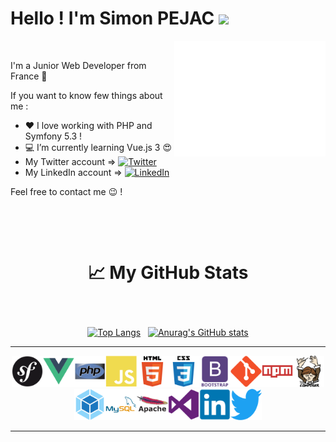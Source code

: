# Hello ! I'm Simon PEJAC <img src="https://raw.githubusercontent.com/MartinHeinz/MartinHeinz/master/wave.gif" width="30px">

<img align="right" alt="Metrics" src="https://github.com/SimonP35/SimonP35/blob/main/github-metrics.svg" width="48%" height="auto" />

<p>&nbsp;</p> 

I'm a Junior Web Developer from France 🙂

If you want to know few things about me : 

- ❤ I love working with PHP and Symfony 5.3 !
- 💻 I’m currently learning Vue.js 3 😍
- My Twitter account => [![Twitter][1.2]][1]
- My LinkedIn account => [![LinkedIn][3.2]][3]

Feel free to contact me 😉 !

<p>&nbsp;</p>    
<p>&nbsp;</p>  

# <p align=center>&#x1f4c8; My GitHub Stats</p>
<div align="center">
  
<p>&nbsp;</p>
  
[![Top Langs](https://github-readme-stats.vercel.app/api/top-langs/?username=SimonP35&layout=compact&count_private=true&show_icons=true&theme=highcontrast)](https://github.com/anuraghazra/github-readme-stats)
 &nbsp; [![Anurag's GitHub stats](https://github-readme-stats.vercel.app/api?username=SimonP35&count_private=true&show_icons=true&theme=highcontrast)](https://github.com/anuraghazra/github-readme-stats) 

</div>

--------

<p align="center">
<img src="https://github.com/devicons/devicon/blob/master/icons/symfony/symfony-original.svg" alt="Symfony Logo" width="50" height="50"/><img src="https://github.com/devicons/devicon/blob/master/icons/vuejs/vuejs-original.svg" alt="Vuejs Logo" width="50" height="50"/><img src="https://github.com/devicons/devicon/blob/master/icons/php/php-original.svg" alt="PHP Logo" width="50" height="50"/><img src="https://github.com/devicons/devicon/blob/master/icons/javascript/javascript-plain.svg" alt="Javascript Logo" width="50" height="50"/><img src="https://github.com/devicons/devicon/blob/master/icons/html5/html5-original-wordmark.svg" alt="HTML5 Logo" width="50" height="50"/><img src="https://github.com/devicons/devicon/blob/master/icons/css3/css3-original-wordmark.svg" alt="CSS3 Logo" width="50" height="50"/><img src="https://github.com/devicons/devicon/blob/master/icons/bootstrap/bootstrap-plain-wordmark.svg" alt="Bootstrap Logo" width="50" height="50"/><img src="https://github.com/devicons/devicon/blob/master/icons/git/git-original.svg" alt="Git Logo" width="50" height="50"/><img src="https://github.com/devicons/devicon/blob/master/icons/npm/npm-original-wordmark.svg" alt="Npm Logo" width="50" height="50"/><img src="https://github.com/devicons/devicon/blob/master/icons/composer/composer-original.svg" alt="Composer Logo" width="50" height="50"/><img src="https://github.com/devicons/devicon/blob/master/icons/webpack/webpack-original.svg" alt="Webpack Logo" width="50" height="50"/><img src="https://github.com/devicons/devicon/blob/master/icons/mysql/mysql-original-wordmark.svg" alt="MySQL Logo" width="50" height="50"/><img src="https://github.com/devicons/devicon/blob/master/icons/apache/apache-original-wordmark.svg" alt="Apache Logo" width="50" height="50"/><img src="https://github.com/devicons/devicon/blob/master/icons/visualstudio/visualstudio-plain.svg" alt="VSCode Logo" width="50" height="50"/><img src="https://github.com/devicons/devicon/blob/master/icons/linkedin/linkedin-original.svg" alt="Linkedin Logo" width="50" height="50"/><img src="https://github.com/devicons/devicon/blob/master/icons/twitter/twitter-original.svg" alt="Twitter Logo" width="50" height="50"/><imgsrc="https://github.com/devicons/devicon/blob/master/icons/linux/linux-original.svg" alt="Linux Logo" width="50" height="50"/>
</p>

--------

<!-- links to social media icons -->

<!-- icons with padding -->

[1.1]: http://i.imgur.com/tXSoThF.png (twitter icon with padding)

<!-- icons without padding -->

[1.2]: https://i.imgur.com/FjYA9jt.png
[3.2]: https://i.imgur.com/2KrxgVS.png


<!-- links to your social media accounts -->

[1]: https://twitter.com/Simon_P35
[3]: https://www.linkedin.com/in/simon-pejac-04305645/
